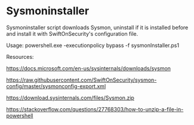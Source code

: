 # Sysmoninstaller

Sysmoninstaller script downloads Sysmon, uninstall if it is installed before and install it with SwiftOnSecurity's configuration file.

Usage: powershell.exe -executionpolicy bypass -f sysmonInstaller.ps1

Resources:

https://docs.microsoft.com/en-us/sysinternals/downloads/sysmon

https://raw.githubusercontent.com/SwiftOnSecurity/sysmon-config/master/sysmonconfig-export.xml

https://download.sysinternals.com/files/Sysmon.zip

https://stackoverflow.com/questions/27768303/how-to-unzip-a-file-in-powershell

